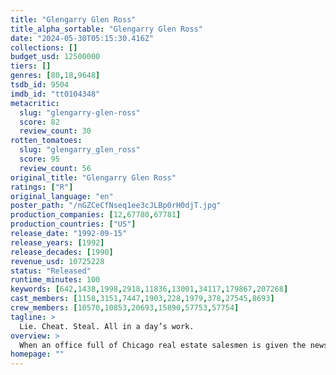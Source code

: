 ```yaml
---
title: "Glengarry Glen Ross"
title_alpha_sortable: "Glengarry Glen Ross"
date: "2024-05-30T05:15:30.416Z"
collections: []
budget_usd: 12500000
tiers: []
genres: [80,18,9648]
tsdb_id: 9504
imdb_id: "tt0104348"
metacritic:
  slug: "glengarry-glen-ross"
  score: 82
  review_count: 30
rotten_tomatoes:
  slug: "glengarry_glen_ross"
  score: 95
  review_count: 56
original_title: "Glengarry Glen Ross"
ratings: ["R"]
original_language: "en"
poster_path: "/nGZCeCfNseq1ee3cJLBp0rH0djT.jpg"
production_companies: [12,67780,67781]
production_countries: ["US"]
release_date: "1992-09-15"
release_years: [1992]
release_decades: [1990]
revenue_usd: 10725228
status: "Released"
runtime_minutes: 100
keywords: [642,1438,1998,2918,11836,13001,34117,179867,207268]
cast_members: [1158,3151,7447,1903,228,1979,378,27545,8693]
crew_members: [10570,10853,20693,15890,57753,57754]
tagline: >
  Lie. Cheat. Steal. All in a day’s work.
overview: >
  When an office full of Chicago real estate salesmen is given the news that all but the top two will be fired at the end of the week, the atmosphere begins to heat up. Shelley Levene, who has a sick daughter, does everything in his power to get better leads from his boss, John Williamson, but to no avail. When his coworker Dave Moss comes up with a plan to steal the leads, things get complicated for the tough-talking salesmen.
homepage: ""
---
```

